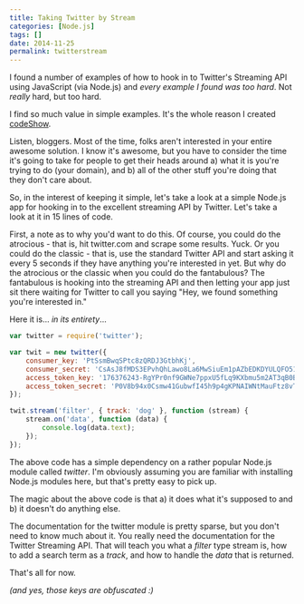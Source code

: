 ```yaml
---
title: Taking Twitter by Stream
categories: [Node.js]
tags: []
date: 2014-11-25
permalink: twitterstream
---
```


I found a number of examples of how to hook in to Twitter&#39;s Streaming API using JavaScript (via Node.js) and _every example I found was too hard_. Not _really_ hard, but too hard.

I find so much value in simple examples. It&#39;s the whole reason I created [codeShow](http://github.com/codefoster/codeshow).

Listen, bloggers. Most of the time, folks aren&#39;t interested in your entire awesome solution. I know it&#39;s awesome, but you have to consider the time it&#39;s going to take for people to get their heads around a) what it is you&#39;re trying to do (your domain), and b) all of the other stuff you&#39;re doing that they don&#39;t care about.

So, in the interest of keeping it simple, let&#39;s take a look at a simple Node.js app for hooking in to the excellent streaming API by Twitter. Let&#39;s take a look at it in 15 lines of code.

First, a note as to why you&#39;d want to do this. Of course, you could do the atrocious - that is, hit twitter.com and scrape some results. Yuck. Or you could do the classic - that is, use the standard Twitter API and start asking it every 5 seconds if they have anything you&#39;re interested in yet. But why do the atrocious or the classic when you could do the fantabulous? The fantabulous is hooking into the streaming API and then letting your app just sit there waiting for Twitter to call you saying "Hey, we found something you&#39;re interested in."

Here it is... _in its entirety_...

``` js
var twitter = require('twitter');

var twit = new twitter({
    consumer_key: 'PtSsmBwqSPtc8zQRDJ3GtbhKj',
    consumer_secret: 'CsAsJ8fMDS3EPvhQhLawo8La6MwSiuEm1pAZbEDKDYULQFO513',
    access_token_key: '176376243-RgYPr0nf9GWNe7ppxU5fLq9KXbmu5m2AT3qB0Box',
    access_token_secret: 'P0V8b94x0Csmw41GubwfI45h9p4gKPNAIWNtMauFtz8vT'
});

twit.stream('filter', { track: 'dog' }, function (stream) {
    stream.on('data', function (data) {
        console.log(data.text);
    });
});
```

The above code has a simple dependency on a rather popular Node.js module called _twitter_. I&#39;m obviously assuming you are familiar with installing Node.js modules here, but that&#39;s pretty easy to pick up.

The magic about the above code is that a) it does what it&#39;s supposed to and b) it doesn&#39;t do anything else.

The documentation for the twitter module is pretty sparse, but you don&#39;t need to know much about it. You really need the documentation for the Twitter Streaming API. That will teach you what a _filter_ type stream is, how to add a search term as a _track_, and how to handle the _data_ that is returned.

That&#39;s all for now.

_(and yes, those keys are obfuscated :)_
